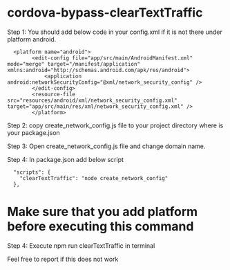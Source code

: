 # cordova-bypass-clearTextTraffic

Step 1: You should add below code in your config.xml if it is not there under platform android.
```
  <platform name="android">
        <edit-config file="app/src/main/AndroidManifest.xml" mode="merge" target="/manifest/application" xmlns:android="http://schemas.android.com/apk/res/android">
            <application android:networkSecurityConfig="@xml/network_security_config" />
        </edit-config>
        <resource-file src="resources/android/xml/network_security_config.xml" target="app/src/main/res/xml/network_security_config.xml" />
        </platform>
```

Step 2: copy create_network_config.js file to your project directory where is your package.json

Step 3: Open create_network_config.js file and change domain name.

Step 4: In package.json add below script
```
  "scripts": {
    "clearTextTraffic": "node create_network_config"
  },
```
# Make sure that you add platform before executing this command


Step 4: Execute npm run clearTextTraffic in terminal

Feel free to report if this does not work
